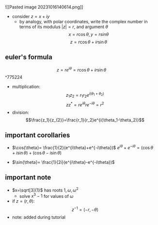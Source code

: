 ![[Pasted image 20231016140614.png]]
- consider $z=x+iy$
	- by analogy, with polar coordinates, write the complex number in terms of its modulus $|z|=r$, and argument $\theta$ $$x=r\cos{\theta}, y=rsin\theta$$$$z=r\cos{\theta}+ir\sin{\theta}$$
## euler's formula
$$z = re^{i\theta}=r\cos{\theta}+ir\sin{\theta}$$ ^775224
- multiplication:$$z_1z_2=r_1r_2e^{i(\theta_1+\theta_2)}$$$$zz^*=re^{i\theta}re^{-i\theta}=r^2$$
- division:$$\frac{z_1}{z_{2}}=\frac{r_1}{r_2}e^{i(\theta_1-\theta_2)}$$
## important corollaries
- $\cos{\theta}= \frac{1}{2}(e^{i\theta}+e^{-i\theta})$
		$e^{i\theta}+e^{-i\theta}=(\cos{\theta}+i\sin{\theta})+(\cos{\theta}-i\sin{\theta})$

- $\sin{\theta}= \frac{1}{2i}(e^{i\theta}-e^{-i\theta})$
## important note
- $x=\sqrt[3]{1}$ has roots $1, \omega, \omega^2$
	- solve $x^3-1$ for values of $\omega$
- if $z=(r,\theta)$: $$z^{-1}=(-r,-\theta)$$
- note: added during tutorial